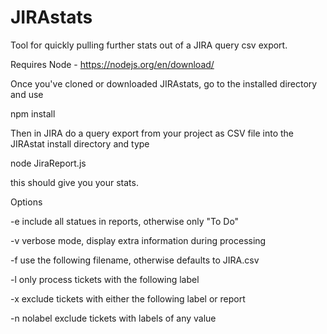 # JIRAstats

Tool for quickly pulling further stats out of a JIRA query csv export. 

Requires Node - https://nodejs.org/en/download/

Once you've cloned or downloaded JIRAstats, go to the installed directory and use

npm install 

Then in JIRA do a query export from your project as CSV file into the JIRAstat install directory and type 

node JiraReport.js 

this should give you your stats.

Options

-e include all statues in reports, otherwise only "To Do"

-v verbose mode, display extra information during processing

-f use the following filename, otherwise defaults to JIRA.csv

-l only process tickets with the following label

-x exclude tickets with either the following label or report

-n nolabel exclude tickets with labels of any value


